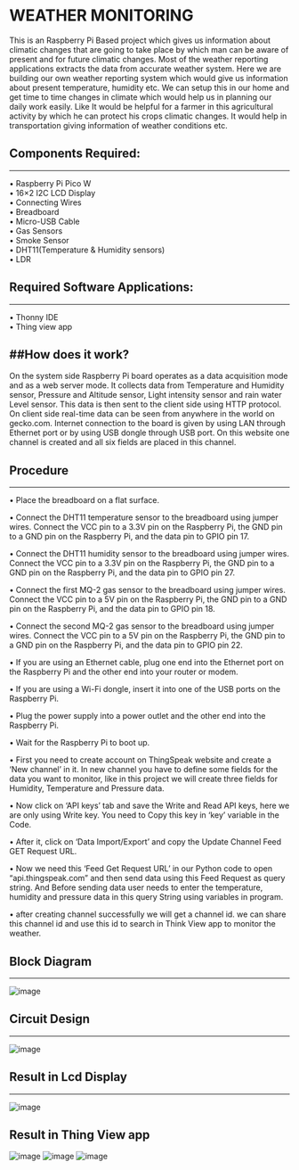 # WEATHER MONITORING
This is an Raspberry Pi Based project which gives us information about climatic changes that are going to take
place by which man can be aware of present and for future climatic changes.  Most of the weather reporting applications extracts the data from accurate weather system. Here we are building our own weather reporting system which would give us information about present temperature, humidity etc. We can setup this in our home and get time 
to time changes in climate which would help us in planning our daily work easily. Like It would 
be helpful for a farmer in this agricultural activity by which he can protect his crops climatic 
changes. It would help in transportation giving information of weather conditions etc.

## Components Required:
---
• Raspberry Pi Pico W   
• 16×2 I2C LCD Display    
• Connecting Wires    
• Breadboard    
• Micro-USB Cable    
• Gas Sensors    
• Smoke Sensor   
• DHT11(Temperature & Humidity sensors)   
• LDR   

## Required Software Applications: 
---
• Thonny IDE    
• Thing view app  

##How does it work?
---
On the system side Raspberry Pi board operates as a data acquisition mode and as a web server 
mode. It collects data from Temperature and Humidity sensor, Pressure and Altitude sensor, Light 
intensity sensor and rain water Level sensor. This data is then sent to the client side using HTTP 
protocol. On client side real-time data can be seen from anywhere in the world on gecko.com. 
Internet connection to the board is given by using LAN through Ethernet port or by using USB 
dongle through USB port. On this website one channel is created and all six fields are placed in 
this channel.

## Procedure
---
• Place the breadboard on a flat surface.   

• Connect the DHT11 temperature sensor to the breadboard using jumper wires. Connect the VCC 
  pin to a 3.3V pin on the Raspberry Pi, the GND pin to a GND pin on the Raspberry Pi, and the data 
  pin to GPIO pin 17.   
  
• Connect the DHT11 humidity sensor to the breadboard using jumper wires. Connect the VCC 
  pin to a 3.3V pin on the Raspberry Pi, the GND pin to a GND pin on the Raspberry Pi, and the data 
  pin to GPIO pin 27.   
  
• Connect the first MQ-2 gas sensor to the breadboard using jumper wires. Connect the VCC pin 
  to a 5V pin on the Raspberry Pi, the GND pin to a GND pin on the Raspberry Pi, and the data pin 
  to GPIO pin 18.   
  
• Connect the second MQ-2 gas sensor to the breadboard using jumper wires. Connect the VCC 
  pin to a 5V pin on the Raspberry Pi, the GND pin to a GND pin on the Raspberry Pi, and the data 
  pin to GPIO pin 22.   
  
• If you are using an Ethernet cable, plug one end into the Ethernet port on the Raspberry Pi and 
  the other end into your router or modem.   
  
• If you are using a Wi-Fi dongle, insert it into one of the USB ports on the Raspberry Pi.   

• Plug the power supply into a power outlet and the other end into the Raspberry Pi.    

• Wait for the Raspberry Pi to boot up.   

• First you need to create account on ThingSpeak website and create a ‘New channel’ in it. In
  new channel you have to define some fields for the data you want to monitor, like in this project 
  we will create three fields for Humidity, Temperature and Pressure data.   
  
• Now click on ‘API keys’ tab and save the Write and Read API keys, here we are only using 
  Write key. You need to Copy this key in ‘key’ variable in the Code.   
  
• After it, click on ‘Data Import/Export’ and copy the Update Channel Feed GET Request URL.    

• Now we need this ‘Feed Get Request URL’ in our Python code to open “api.thingspeak.com” 
  and then send data using this Feed Request as query string. And Before sending data user needs to 
  enter the temperature, humidity and pressure data in this query String using variables in program.   
  
• after creating channel successfully we will get a channel id. we can share this channel id and use 
  this id to search in Think View app to monitor the weather.   

## Block Diagram
---
![image](https://github.com/B27REVANTH/weather-monitoring/assets/112959086/900ef373-d412-49a3-a987-1c3af7b53109)

## Circuit Design
---
![image](https://github.com/B27REVANTH/weather-monitoring/assets/112959086/42a812d8-2441-4e92-b118-6df187c20091)

## Result in Lcd Display
---
![image](https://github.com/B27REVANTH/weather-monitoring/assets/112959086/60799c66-df9b-4632-a112-6e3134dcec0f)

## Result in Thing View app
![image](https://github.com/B27REVANTH/weather-monitoring/assets/112959086/bf103254-e7b5-44d8-b99f-6bfc4c817adc)
![image](https://github.com/B27REVANTH/weather-monitoring/assets/112959086/37abb5b4-8b6b-401f-abeb-b3b20d19f90e)
![image](https://github.com/B27REVANTH/weather-monitoring/assets/112959086/72218666-2c4c-4469-abe7-2cf407842335)






  


